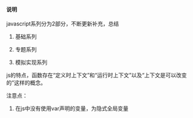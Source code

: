 #### 说明


javascript系列分为2部分，不断更新补充，总结

1. 基础系列

2. 专题系列

3. 模拟实现系列


js的特点，函数存在“定义时上下文”和“运行时上下文”以及“上下文是可以改变的”这样的概念。

注意点：

1. 在js中没有使用var声明的变量，为隐式全局变量

